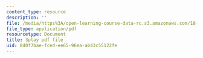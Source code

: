 ```yaml
---
content_type: resource
description: ''
file: /media/https%3A/open-learning-course-data-rc.s3.amazonaws.com/18-06-linear-algebra-spring-2010/8d0f7baefcedee6596eaab43c55122fe_cdZnhQjJu4I.pdf
file_type: application/pdf
resourcetype: Document
title: 3play pdf file
uid: 8d0f7bae-fced-ee65-96ea-ab43c55122fe
---
```

